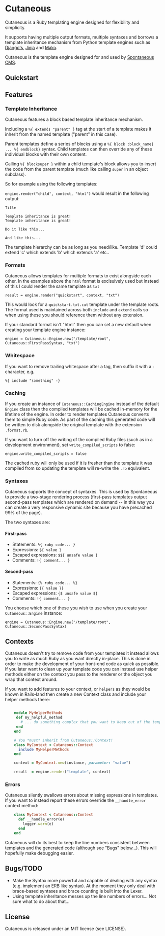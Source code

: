 # Cutaneous

Cutaneous is a Ruby templating engine designed for flexibility and simplicity.

It supports having multiple output formats, multiple syntaxes and borrows a template inheritance mechanism from Python template engines such as  [Django's](https://docs.djangoproject.com/en/dev/topics/templates/), [Jinja](http://jinja.pocoo.org/) and [Mako](http://www.makotemplates.org/).

Cutaneous is the template engine designed for and used by [Spontaneous CMS](http://spontaneouscms.org).

## Quickstart

<script src="https://gist.github.com/3169319.js"> </script>

<script src="https://gist.github.com/3169327.js"> </script>

## Features

### Template Inheritance

Cutaneous features a block based template inheritance mechanism.

Including a `%{ extends "parent" }` tag at the start of a template 
makes it inherit from the named template ("parent" in this case).

Parent templates define a series of blocks using a `%{ block :block_name}
... %{ endblock}` syntax. Child templates can then override any of 
these individual blocks with their own content.

Calling `%{ blocksuper }` within a child template's block allows you 
to insert the code from the parent template (much like calling `super` 
in an object subclass).

So for example using the following templates:

<script src="https://gist.github.com/3169196.js"> </script>

<script src="https://gist.github.com/3169203.js"> </script>

`engine.render("child", context, "html")` would result in the following output:


    Title
    
    Template inheritance is great!
    Template inheritance is great!
    
    Do it like this...
    
    And like this...

The template hierarchy can be as long as you need/like. Template 'd' could extend 'c' which extends 'b' which extends 'a' etc..

### Formats

Cutaneous allows templates for multiple formats to exist alongside each other. In the examples above the `html` format is exclsuively used but instead of this I could render the same template as `txt`

    result = engine.render("quickstart", context, "txt")

This would look for a `quickstart.txt.cut` template under the template roots. The format used is maintained across both `include` and `extend` calls so when using these you should reference them without any extension.

If your standard format isn't "html" then you can set a new default when creating your template engine instance:

    engine = Cutaneous::Engine.new("/template/root", Cutaneous::FirstPassSyntax, "txt")


### Whitespace

If you want to remove trailing whitespace after a tag, then suffix it with a `-` character, e.g. 

    %{ include "something" -}

### Caching

If you create an instance of `Cutaneous::CachingEngine` instead of the default `Engine` class then the compiled templates will be cached in-memory for the lifetime of the engine. In order to render templates Cutaneous converts them to simple Ruby code. As part of the caching this generated code will be written to disk alongside the original template with the extension `.format.rb`.

If you want to turn off the writing of the compiled Ruby files (such as in a development environment), set `write_compiled_scripts` to false:

    engine.write_compiled_scripts = false

The cached ruby will only be used if it is fresher than the template it was compiled from so updating the template will re-write the `.rb` equivalent.


### Syntaxes

Cutaneous supports the concept of syntaxes. This is used by Spontaneous to provide a two-stage rendering process (first-pass templates output second-pass templates which are rendered on demand -- in this way you can create a very responsive dynamic site because you have precached 99% of the page).

The two syntaxes are:

#### First-pass

- Statements: `%{ ruby code... }`
- Expressions: `${ value }`
- Escaped expressions: `$${ unsafe value }`
- Comments: `!{ comment... }`

#### Second-pass

- Statements: `{% ruby code... %}`
- Expressions: `{{ value }}`
- Escaped expressions: `{$ unsafe value $}`
- Comments: `!{ comment... }`

You choose which one of these you wish to use when you create your `Cutaneous::Engine` instance:

    engine = Cutaneous::Engine.new("/template/root", Cutaneous::SecondPassSyntax)

## Contexts

Cutaneous doesn't try to remove code from your templates it instead allows you to write as much Ruby as you want directly in-place. This is done in order to make the development of your front-end code as quick as possible. If you later want to clean up your template code you can instead use helper methods either on the context you pass to the renderer or the object you wrap that context around.

If you want to add features to your context, or `helpers` as they would be known in Rails-land then create a new Context class and include your helper methods there:

```ruby

    module MyHelperMethods
     def my_helpful_method
       # ... do something complex that you want to keep out of the template
     end
    end

    # You *must* inherit from Cutaneous::Context!
    class MyContext < Cutaneous::Context
      include MyHelperMethods
    end

    context = MyContext.new(instance, parameter: "value")

    result  = engine.render("template", context)
```

### Errors

Cutaneous silently swallows errors about missing expressions in templates. If you want to instead report these errors override the `__handle_error` context method:

```ruby
    class MyContext < Cutaneous::Context
      def __handle_error(e)
        logger.warn(e)
      end
    end
```

Cutaneous will do its best to keep the line numbers consistent between templates and the generated code (although see "Bugs" below...). This will hopefully make debugging easier.

## Bugs/TODO

- Make the Syntax more powerful and capable of dealing with any syntax (e.g. implement an ERB like syntax). At the moment they only deal with brace-based syntaxes and brace counting is built into the Lexer.
- Using template inheritance messes up the line numbers of errors... Not sure what to do about that...

## License

Cutaneous is released under an MIT license (see LICENSE).
